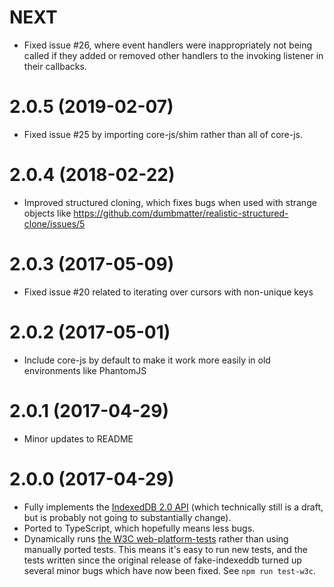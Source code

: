 # NEXT

* Fixed issue #26, where event handlers were inappropriately not being
  called if they added or removed other handlers to the invoking
  listener in their callbacks.

# 2.0.5 (2019-02-07)

* Fixed issue #25 by importing core-js/shim rather than all of core-js.

# 2.0.4 (2018-02-22)

* Improved structured cloning, which fixes bugs when used with strange objects like https://github.com/dumbmatter/realistic-structured-clone/issues/5

# 2.0.3 (2017-05-09)

* Fixed issue #20 related to iterating over cursors with non-unique keys

# 2.0.2 (2017-05-01)

* Include core-js by default to make it work more easily in old environments like PhantomJS

# 2.0.1 (2017-04-29)

* Minor updates to README

# 2.0.0 (2017-04-29)

* Fully implements the [IndexedDB 2.0 API](https://hacks.mozilla.org/2016/10/whats-new-in-indexeddb-2-0/) (which technically still is a draft, but is probably not going to substantially change).
* Ported to TypeScript, which hopefully means less bugs.
* Dynamically runs [the W3C web-platform-tests](https://github.com/w3c/web-platform-tests/tree/master/IndexedDB) rather than using manually ported tests. This means it's easy to run new tests, and the tests written since the original release of fake-indexeddb turned up several minor bugs which have now been fixed. See `npm run test-w3c`.
